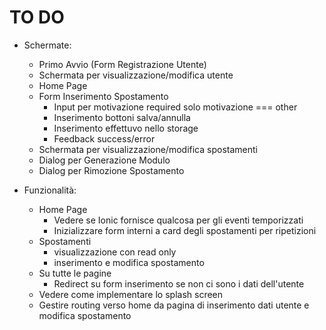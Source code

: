 # TO DO

- Schermate:
    - Primo Avvio (Form Registrazione Utente)
    - Schermata per visualizzazione/modifica utente
    - Home Page
    - Form Inserimento Spostamento
        - Input per motivazione required solo motivazione === other
        - Inserimento bottoni salva/annulla
        - Inserimento effettuvo nello storage
        - Feedback success/error
    - Schermata per visualizzazione/modifica spostamenti
    - Dialog per Generazione Modulo
    - Dialog per Rimozione Spostamento

- Funzionalità:
    - Home Page
        - Vedere se Ionic fornisce qualcosa per gli eventi temporizzati
        - Inizializzare form interni a card degli spostamenti per ripetizioni
    - Spostamenti
        - visualizzazione con read only
        - inserimento e modifica spostamento
    - Su tutte le pagine
        - Redirect su form inserimento se non ci sono i dati dell'utente
    - Vedere come implementare lo splash screen
    - Gestire routing verso home da pagina di inserimento dati utente e modifica spostamento
